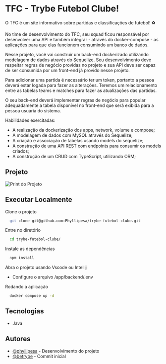 # TFC - Trybe Futebol Clube!

O TFC é um site informativo sobre partidas e classificações de futebol! ⚽️

No time de desenvolvimento do TFC, seu squad ficou responsável por desenvolver uma API e também integrar - através do docker-compose - as aplicações para que elas funcionem consumindo um banco de dados.

Nesse projeto, você vai construir um back-end dockerizado utilizando modelagem de dados através do Sequelize. Seu desenvolvimento deve respeitar regras de negócio providas no projeto e sua API deve ser capaz de ser consumida por um front-end já provido nesse projeto.

Para adicionar uma partida é necessário ter um token, portanto a pessoa deverá estar logada para fazer as alterações. Teremos um relacionamento entre as tabelas teams e matches para fazer as atualizações das partidas.

O seu back-end deverá implementar regras de negócio para popular adequadamente a tabela disponível no front-end que será exibida para a pessoa usuária do sistema.

Habilidades exercitadas:

- A realização da dockerização dos apps, network, volume e compose;
- A modelagem de dados com MySQL através do Sequelize;
- A criação e associação de tabelas usando models do sequelize;
- A construção de uma API REST com endpoints para consumir os models criados;
- A construção de um CRUD com TypeScript, utilizando ORM;
  
## Projeto

![Print do Projeto](https://i.imgur.com/NsEDVvn.png)


## Executar Localmente

Clone o projeto 

```bash
  git clone git@github.com:Phyllipesa/trybe-futebol-clube.git
```

Entre no diretório

```bash
  cd trybe-futebol-clube/
```

Instale as dependências

```bash
  npm install
```

Abra o projeto usando Vscode ou Intellij

- Configure o arquivo /app/backend/.env


Rodando a aplicação

```bash
  docker compose up -d
```


## Tecnologias

 - Java

## Autores

- [@phyllipesa](https://github.com/phyllipesa) - Desenvolvimento do projeto
- [@betrybe](https://github.com/betrybe) - Commit inicial
